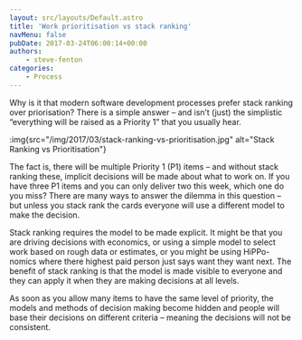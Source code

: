 ```yaml
---
layout: src/layouts/Default.astro
title: 'Work prioritisation vs stack ranking'
navMenu: false
pubDate: 2017-03-24T06:00:14+00:00
authors:
    - steve-fenton
categories:
    - Process
---
```


Why is it that modern software development processes prefer stack ranking over priorisation? There is a simple answer – and isn’t (just) the simplistic “everything will be raised as a Priority 1” that you usually hear.

:img{src="/img/2017/03/stack-ranking-vs-prioritisation.jpg" alt="Stack Ranking vs Prioritisation"}

The fact is, there will be multiple Priority 1 (P1) items – and without stack ranking these, implicit decisions will be made about what to work on. If you have three P1 items and you can only deliver two this week, which one do you miss? There are many ways to answer the dilemma in this question – but unless you stack rank the cards everyone will use a different model to make the decision.

Stack ranking requires the model to be made explicit. It might be that you are driving decisions with economics, or using a simple model to select work based on rough data or estimates, or you might be using HiPPo-nomics where there highest paid person just says want they want next. The benefit of stack ranking is that the model is made visible to everyone and they can apply it when they are making decisions at all levels.

As soon as you allow many items to have the same level of priority, the models and methods of decision making become hidden and people will base their decisions on different criteria – meaning the decisions will not be consistent.